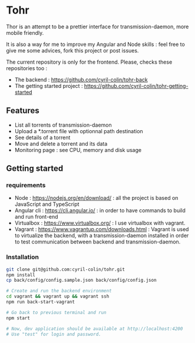# Tohr

Thor is an attempt to be a prettier interface for transmission-daemon, more mobile
friendly.

It is also a way for me to improve my Angular and Node skills : feel free to give me some
advices, fork this project or post issues.

The current repository is only for the frontend. Please, checks these repositories too :
- The backend : https://github.com/cyril-colin/tohr-back
- The getting started project : https://github.com/cyril-colin/tohr-getting-started

## Features

- List all torrents of transmission-daemon
- Upload a *.torrent file with optionnal path destination
- See details of a torrent
- Move and delete a torrent and its data
- Monitoring page : see CPU, memory and disk usage

## Getting started
### requirements
- Node : https://nodejs.org/en/download/ : all the project is based on JavaScript and TypeScript
- Angular cli : https://cli.angular.io/ : in order to have commands to build and run front-end
- Virtualbox : https://www.virtualbox.org/ : I use virtualbox with vagrant.
- Vagrant : https://www.vagrantup.com/downloads.html : Vagrant is used to virtualize the backend, with a
transmission-daemon installed in order to test communication between backend and transmission-daemon.

### Installation 
```bash
git clone git@github.com:cyril-colin/tohr.git
npm install
cp back/config/config.sample.json back/config/config.json

# Create and run the backend environment
cd vagrant && vagrant up && vagrant ssh
npm run back-start-vagrant

# Go back to previous terminal and run
npm start

# Now, dev application should be available at http://localhost:4200
# Use "test" for login and password.
```



